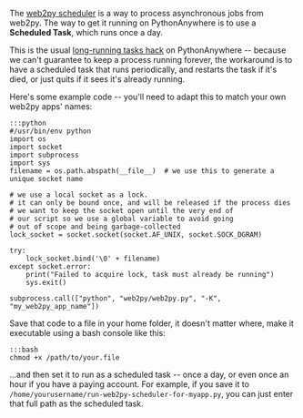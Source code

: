 
<!--
.. title: How to run the web2py scheduler on PythonAnywhere
.. slug: Web2pyScheduler
.. date: 2015-05-13 14:35:28 UTC+01:00
.. tags:
.. category:
.. link:
.. description:
.. type: text
-->



The [web2py scheduler](//web2py.com/book/default/chapter/04#Scheduler-%28experimental%29)
is a way to process asynchronous jobs from web2py. The way to get it running on
PythonAnywhere is to use a **Scheduled Task**, which runs once a day.

This is the usual [long-running tasks hack](/pages/LongRunningTasks) on
PythonAnywhere -- because we can't guarantee to keep a process running forever,
the workaround is to have a scheduled task that runs periodically, and restarts
the task if it's died, or just quits if it sees it's already running.

Here's some example code -- you'll need to adapt this to match your own web2py
apps' names:

    :::python
    #/usr/bin/env python
    import os
    import socket
    import subprocess
    import sys
    filename = os.path.abspath(__file__)  # we use this to generate a unique socket name

    # we use a local socket as a lock.
    # it can only be bound once, and will be released if the process dies
    # we want to keep the socket open until the very end of
    # our script so we use a global variable to avoid going
    # out of scope and being garbage-collected
    lock_socket = socket.socket(socket.AF_UNIX, socket.SOCK_DGRAM)

    try:
        lock_socket.bind('\0' + filename)
    except socket.error:
        print("Failed to acquire lock, task must already be running")
        sys.exit()

    subprocess.call(["python", "web2py/web2py.py", "-K", "my_web2py_app_name"])


Save that code to a file in your home folder, it doesn't matter where, make
it executable using a bash console like this:

    :::bash
    chmod +x /path/to/your.file


...and then
set it to run as a scheduled task -- once a day, or even once an hour if you
have a paying account. For example, if you save it to
`/home/yourusername/run-web2py-scheduler-for-myapp.py`, you can just enter that
full path as the scheduled task.
